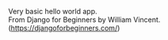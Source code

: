 Very basic hello world app.</br>
From Django for Beginners by William Vincent.</br>
(https://djangoforbeginners.com/)
